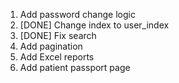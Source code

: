 
1. Add password change logic
2. [DONE] Change index to user_index 
3. [DONE] Fix search
4. Add pagination
5. Add Excel reports
6. Add patient passport page